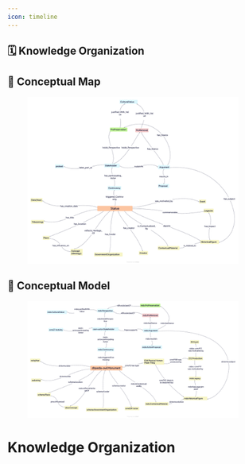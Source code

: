 ```yaml
---
icon: timeline
---
```

## 🗓️ Knowledge Organization
<h2>💭 Conceptual Map </h2>
<figure><img src="../.gitbook/assets/map1KRKE.png" alt=""><figcaption></figcaption></figure>

<h2>🧠 Conceptual Model </h2>
<figure><img src="../.gitbook/assets/map2KRKE.png" alt=""><figcaption></figcaption></figure>

# Knowledge Organization
